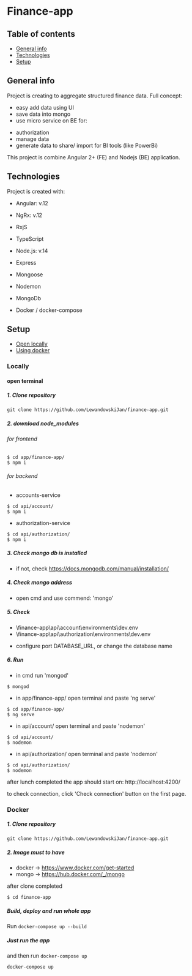 # Finance-app

## Table of contents

- [General info](#general-info)
- [Technologies](#technologies)
- [Setup](#setup)

## General info

Project is creating to aggregate structured finance data.
Full concept:

- easy add data using UI
- save data into mongo
- use micro service on BE for:

* authorization
* manage data
* generate data to share/ import for BI tools (like PowerBi)

This project is combine Angular 2+ (FE) and Nodejs (BE) application.

## Technologies

Project is created with:

- Angular: v.12
- NgRx: v.12
- RxjS
- TypeScript

- Node.js: v.14
- Express
- Mongoose
- Nodemon

- MongoDb
- Docker / docker-compose

## Setup

- [Open locally](#locally)
- [Using docker](#docker)

### Locally

#### open terminal

##### 1. Clone repository
```
git clone https://github.com/LewandowskiJan/finance-app.git
```
##### 2. download node_modules

###### for frontend

```
$ cd app/finance-app/
$ npm i
```

###### for backend

- accounts-service

```
$ cd api/account/
$ npm i
```

- authorization-service

```
$ cd api/authorization/
$ npm i
```

##### 3. Check mongo db is installed

- if not, check https://docs.mongodb.com/manual/installation/

##### 4. Check mongo address

- open cmd and use commend: 'mongo'

##### 5. Check

- \finance-app\api\account\environments\dev.env
- \finance-app\api\authorization\environments\dev.env

* configure port DATABASE_URL, or change the database name

##### 6. Run

- in cmd run 'mongod'

```
$ mongod
```

- in app/finance-app/ open terminal and paste 'ng serve'

```
$ cd app/finance-app/
$ ng serve
```

- in api/account/ open terminal and paste 'nodemon'

```
$ cd api/account/
$ nodemon
```

- in api/authorization/ open terminal and paste 'nodemon'

```
$ cd api/authorization/
$ nodemon
```

after lunch completed the app should start on:
http://localhost:4200/

to check connection, click 'Check connection' button on the first page.

### Docker

##### 1. Clone repository
```
git clone https://github.com/LewandowskiJan/finance-app.git
```

##### 2. Image must to have

- docker -> https://www.docker.com/get-started
- mongo -> https://hub.docker.com/_/mongo

after clone completed

```
$ cd finance-app
```

##### Build, deploy and run whole app

Run `docker-compose up --build`

##### Just run the app

and then run `docker-compose up`

```
docker-compose up
```
